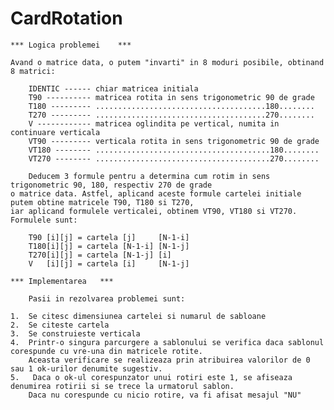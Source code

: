 CardRotation
============

	***	Logica problemei	***
	
	Avand o matrice data, o putem "invarti" in 8 moduri posibile, obtinand 8 matrici:
	
		IDENTIC ------ chiar matricea initiala
		T90 ---------- matricea rotita in sens trigonometric 90 de grade
		T180 --------- ......................................180........
		T270 --------- ......................................270........
		V ------------ matricea oglindita pe vertical, numita in continuare verticala
		VT90 --------- verticala rotita in sens trigonometric 90 de grade
		VT180 -------- .......................................180........
		VT270 -------- .......................................270........
		
		Deducem 3 formule pentru a determina cum rotim in sens trigonometric 90, 180, respectiv 270 de grade
	o matrice data. Astfel, aplicand aceste formule cartelei initiale putem obtine matricele T90, T180 si T270,
	iar aplicand formulele verticalei, obtinem VT90, VT180 si VT270. Formulele sunt:

		T90 [i][j] = cartela [j]     [N-1-i]
		T180[i][j] = cartela [N-1-i] [N-1-j]
		T270[i][j] = cartela [N-1-j] [i]
		V   [i][j] = cartela [i]     [N-1-j]
	
	***	Implementarea	***
	
		Pasii in rezolvarea problemei sunt:
		
	1.  Se citesc dimensiunea cartelei si numarul de sabloane
	2.  Se citeste cartela
	3.  Se construieste verticala
	4.  Printr-o singura parcurgere a sablonului se verifica daca sablonul corespunde cu vre-una din matricele rotite.
		Aceasta verificare se realizeaza prin atribuirea valorilor de 0 sau 1 ok-urilor denumite sugestiv.
	5.	 Daca o ok-ul corespunzator unui rotiri este 1, se afiseaza denumirea rotirii si se trece la urmatorul sablon.
		Daca nu corespunde cu nicio rotire, va fi afisat mesajul "NU"
